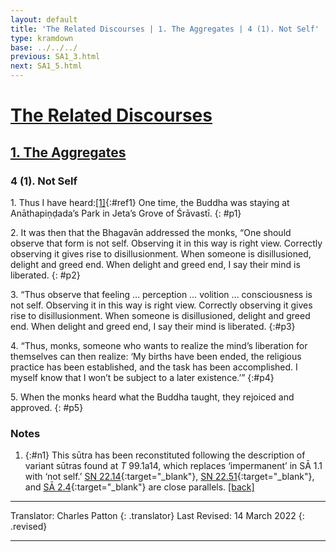```yaml
---
layout: default
title: 'The Related Discourses | 1. The Aggregates | 4 (1). Not Self'
type: kramdown
base: ../../../
previous: SA1_3.html
next: SA1_5.html
---
```


# [The Related Discourses](../index.html)
## [1. The Aggregates](index.html)
### 4 (1). Not Self

1\. Thus I have heard:[\[1\]](#n1){:#ref1} One time, the Buddha was staying at Anāthapiṇḍada’s Park in Jeta’s Grove of Śrāvastī.
{: #p1}

2\. It was then that the Bhagavān addressed the monks, “One should observe that form is not self. Observing it in this way is right view. Correctly observing it gives rise to disillusionment. When someone is disillusioned, delight and greed end. When delight and greed end, I say their mind is liberated.
{: #p2}

3\. “Thus observe that feeling … perception … volition … consciousness is not self. Observing it in this way is right view. Correctly observing it gives rise to disillusionment. When someone is disillusioned, delight and greed end. When delight and greed end, I say their mind is liberated.
{:#p3}

4\. “Thus, monks, someone who wants to realize the mind’s liberation for themselves can then realize: ‘My births have been ended, the religious practice has been established, and the task has been accomplished. I myself know that I won’t be subject to a later existence.’”
{:#p4}

5\. When the monks heard what the Buddha taught, they rejoiced and approved.
{: #p5}

### Notes
1. {:#n1} This sūtra has been reconstituted following the description of variant sūtras found at *T* 99.1a14, which replaces ‘impermanent’ in SĀ 1.1 with ‘not self.’ [SN 22.14](https://suttacentral.net/sn22.14){:target="_blank"}, [SN 22.51](https://suttacentral.net/sn22.51){:target="_blank"}, and [SĀ 2.4](../02/SA2_4.html){:target="_blank"} are close parallels. [\[back\]](#ref1)

---

Translator: Charles Patton
{: .translator}
Last Revised: 14 March 2022
{: .revised}

---